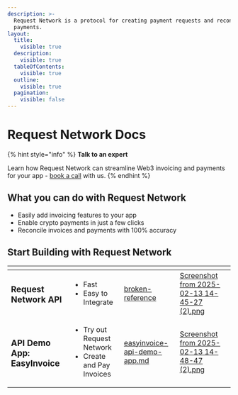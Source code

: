 ```yaml
---
description: >-
  Request Network is a protocol for creating payment requests and reconciling
  payments.
layout:
  title:
    visible: true
  description:
    visible: true
  tableOfContents:
    visible: true
  outline:
    visible: true
  pagination:
    visible: false
---
```


# Request Network Docs

{% hint style="info" %}
**Talk to an expert**

Learn how Request Network can streamline Web3 invoicing and payments for your app - [book a call](https://calendly.com/mariana-rn/request-network-demo-docs) with us.
{% endhint %}

## What you can do with Request Network

* Easily add invoicing features to your app
* Enable crypto payments in just a few clicks
* Reconcile invoices and payments with 100% accuracy

## Start Building with Request Network

<table data-card-size="large" data-view="cards" data-full-width="false"><thead><tr><th></th><th></th><th data-hidden data-card-target data-type="content-ref"></th><th data-hidden data-card-cover data-type="files"></th></tr></thead><tbody><tr><td><h3><strong>Request Network API</strong></h3></td><td><ul><li>Fast</li><li>Easy to Integrate</li></ul></td><td><a href="broken-reference/">broken-reference</a></td><td><a href=".gitbook/assets/Screenshot from 2025-02-13 14-45-27 (2).png">Screenshot from 2025-02-13 14-45-27 (2).png</a></td></tr><tr><td><h3>API Demo App: EasyInvoice</h3></td><td><ul><li>Try out Request Network</li><li>Create and Pay Invoices</li></ul></td><td><a href="request-network-api/easyinvoice-api-demo-app.md">easyinvoice-api-demo-app.md</a></td><td><a href=".gitbook/assets/Screenshot from 2025-02-13 14-48-47 (2).png">Screenshot from 2025-02-13 14-48-47 (2).png</a></td></tr></tbody></table>

